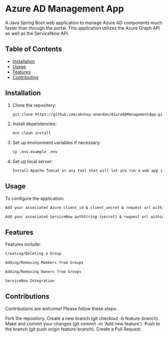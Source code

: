 # Azure AD Management App

A Java Spring Boot web application to manage Azure AD components much faster than through the portal. This application utilizes the Azure Graph API as well as the ServiceNow API.

## Table of Contents

- [Installation](#installation)
- [Usage](#usage)
- [Features](#features)
- [Contributing](#contributing)

## Installation

1. Clone the repository:
   ```bash
   git clone https://github.com/akshay-anandan/AzureADManagementApp.git
   ```
2. Install dependencies:
   ```bash
   mvn clean install
   ```
3. Set up environment variables if necessary:
   ```bash
   cp .env.example .env
   ```
4. Set up local server:
   ```bash
   Install Apache Tomcat or any tool that will let you run a web app in localhost
   ```

## **Usage**

To configure the application:
```bash
Add your associated Azure client_id & client_secret & request url within the GraphToken class
```
```bash
Add your associated ServiceNow authString (secret) & request url within the ServiceNow class
```

## **Features**
Features include:
```bash
Creating/Deleting a Group
```
```bash
Adding/Removing Members from Groups 
```
```bash
Adding/Removing Owners from Groups
```
```bash
ServiceNow Integration
```

## **Contributions**
Contributions are welcome! Please follow these steps:

Fork the repository.
Create a new branch (git checkout -b feature-branch).
Make and commit your changes (git commit -m 'Add new feature').
Push to the branch (git push origin feature-branch).
Create a Pull Request.
